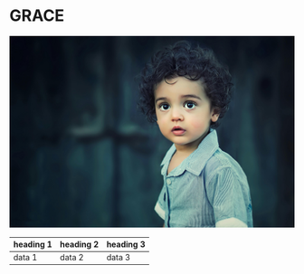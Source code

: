 # GRACE

![](pexels-bess-hamiti-83687-35537.jpg) 

|heading 1|heading 2|heading 3|
|---------|---------|---------|
|data 1|data 2|data 3|

